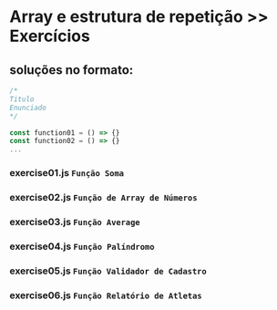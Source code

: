 # Array e estrutura de repetição >> Exercícios
## soluções no formato:

```javascript
/*
Titulo
Enunciado
*/ 

const function01 = () => {}
const function02 = () => {}
...

```

### exercise01.js `Função Soma`
### exercise02.js `Função de Array de Números`
### exercise03.js `Função Average`
### exercise04.js `Função Palíndromo`
### exercise05.js `Função Validador de Cadastro`
### exercise06.js `Função Relatório de Atletas`
